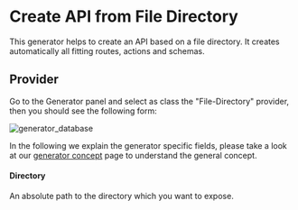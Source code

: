
# Create API from File Directory

This generator helps to create an API based on a file directory.
It creates automatically all fitting routes, actions and schemas.

## Provider

Go to the Generator panel and select as class the "File-Directory" provider,
then you should see the following form:

![generator_database](/img/use_cases/generator/file_directory.png)

In the following we explain the generator specific fields, please take a look at our
[generator concept](../concepts/generator.md) page to understand the general concept.

#### Directory

An absolute path to the directory which you want to expose.
